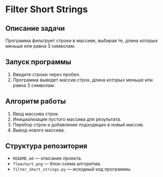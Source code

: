 # Filter Short Strings

## Описание задачи
Программа фильтрует строки в массиве, выбирая те, длина которых меньше или равна 3 символам.

## Запуск программы
1. Введите строки через пробел.
2. Программа выведет массив строк, длина которых меньше или равна 3 символам.

## Алгоритм работы
1. Ввод массива строк.
2. Инициализация пустого массива для результата.
3. Перебор строк и добавление подходящих в новый массив.
4. Вывод нового массива.

## Структура репозитория
- `README.md` — описание проекта.
- `flowchart.png` — блок-схема алгоритма.
- `filter_short_strings.py` — исходный код программы.
